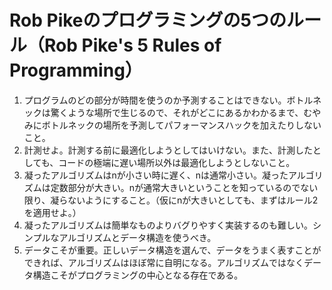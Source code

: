 # Rob Pikeのプログラミングの5つのルール（Rob Pike's 5 Rules of Programming）

1. プログラムのどの部分が時間を使うのか予測することはできない。ボトルネックは驚くような場所で生じるので、それがどこにあるかわかるまで、むやみにボトルネックの場所を予測してパフォーマンスハックを加えたりしないこと。
2. 計測せよ。計測する前に最適化しようとしてはいけない。また、計測したとしても、コードの極端に遅い場所以外は最適化しようとしないこと。
3. 凝ったアルゴリズムはnが小さい時に遅く、nは通常小さい。凝ったアルゴリズムは定数部分が大きい。nが通常大きいということを知っているのでない限り、凝らないようにすること。（仮にnが大きいとしても、まずはルール2を適用せよ。）
4. 凝ったアルゴリズムは簡単なものよりバグりやすく実装するのも難しい。シンプルなアルゴリズムとデータ構造を使うべき。
5. データこそが重要。正しいデータ構造を選んで、データをうまく表すことができれば、アルゴリズムはほぼ常に自明になる。アルゴリズムではなくデータ構造こそがプログラミングの中心となる存在である。
